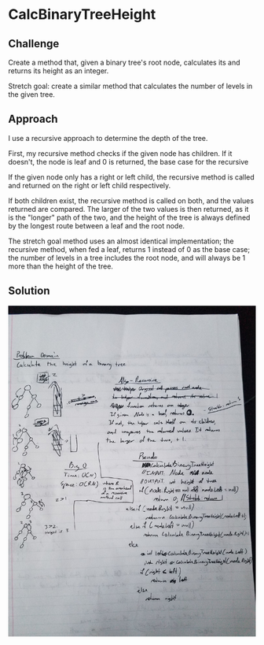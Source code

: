 # CalcBinaryTreeHeight

## Challenge
Create a method that, given a binary tree's root node, calculates its and returns its height as an integer.

Stretch goal: create a similar method that calculates the number of levels in the given tree. 

## Approach
I use a recursive approach to determine the depth of the tree. 

First, my recursive method checks if the given node has children. If it doesn't, the node is leaf and 0 is returned, the base case for the recursive

If the given node only has a right or left child, the recursive method is called and returned on the right or left child respectively.

If both children exist, the recursive method is called on both, and the values returned are compared. The larger of the two values is then returned, as it is the "longer" path of the two, and the height of the tree is always defined by the longest route between a leaf and the root node.

The stretch goal method uses an almost identical implementation; the recursive method, when fed a leaf, returns 1 instead of 0 as the base case; the number of levels in a tree includes the root node, and will always be 1 more than the height of the tree.

## Solution
!["Whiteboad solution"](https://github.com/RickFlinn/data-structures-and-algorithms/blob/master/assets/CalcBinaryTreeHeight.jpg)

